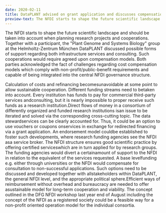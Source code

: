 ```yaml
---
date: 2020-02-11
title: DataPLANT advised on grant application and discusses compensation models with participants
preview-text: The NFDI starts to shape the future scientific landscape and should be taken into account when planning research projects and cooperations. Together with a participant, the "Plant Genome and Systems Biology" group at the Helmholtz-Zentrum München DataPLANT discussed possible forms of support regarding both infrastructure services and consulting. Such cooperations would require agreed upon compensation models. Both parties acknowledged the fact of challenges regarding cost compensation models ...
---
```


The NFDI starts to shape the future scientific landscape and should be taken into account when planning research projects and cooperations. Together with a participant, the "Plant Genome and Systems Biology" group at the Helmholtz-Zentrum München DataPLANT discussed possible forms of support regarding both infrastructure services and consulting. Such cooperations would require agreed upon compensation models. Both parties acknowledged the fact of challenges regarding cost compensation models which comply with non-profit/public-benefit requirements and capable of being integrated into the central NFDI governance structure.

Calculation of costs and refinancing becomesunavoidable at some point to allow sustainable cooperation. Different funding streams need to betaken into account. Every institution has funds to pay for commercial third-party services andconsulting, but it is nearly impossible to proper receive such funds as a research institution.Direct flows of money in a consortium of differently organized and funded research institutions isan issue to be iterated and solved via the corresponding cross-cutting topic. The data stewardservices can be clearly accounted for. Thus, it could be an option to use vouchers or coupons onservices in exchange for redirected financing via a grant application. An endorsement model couldbe established to foster such developments, where research funding agencies see the NFDI asa service broker. The NFDI structure ensures good scientific practice by offering certified serviceswhich are in turn applied for by research groups. The funding agencies would divert a certainamount of support to the NFDI in relation to the equivalent of the services requested. A base levelfunding e.g. either through universities or the NFDI would compensate for consultation to non-successful applications. Such options need to be discussed and developed together with allstakeholders within DataPLANT, the general NFDI level, and the appropriate political sphere.Efficient ways of reimbursement without overhead and bureaucracy are needed to offer asustainable model for long-term cooperation and viability. The concept outlined in the DFG NFDI workshop last year end of August including the concept of the NFDI as a registered society could be a feasible way for a non-profit oriented operation model for the individual consortia. 